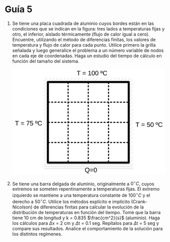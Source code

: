 # Guía 5

1.  Se tiene una placa cuadrada de aluminio cuyos bordes están en las condiciones que se indican en la figura: tres lados a temperaturas fijas y otro, el inferior, aislado térmicamente (flujo de calor igual a cero). Encuentre, utilizando el método de diferencias finitas, los valores de temperatura y flujo de calor para cada punto. Utilice primero la grilla señalada y luego generalice el problema a un número variable de nodos en cada eje de coordenadas. Haga un estudio del tiempo de cálculo en función del tamaño del sistema.

    ![Sistema ej 9](./img/chapa.png "Chapa ejercicio 1")


1.  Se tiene una barra delgada de aluminio, originalmente a $0^\circ C$, cuyos extremos se someten repentinamente a temperaturas fijas. El extremo izquierdo se mantiene a una temperatura constante de $100^\circ C$ y el derecho a $50^\circ C$. Utilice los métodos explícito e implícito (Crank-Nicolson) de diferencias finitas para calcular la evolución de la distribución de temperaturas en función del tiempo. Tome que la barra tiene 10 cm de longitud y k = 0.835 $\frac{cm^2}{s}$ (aluminio). Haga los cálculos para $\Delta$x = 2 cm y $\Delta$t = 0.1 seg. Repítalos para $\Delta$t = 5 seg y compare sus resultados.
Analice el comportamiento de la solución para los distintos regímenes.
